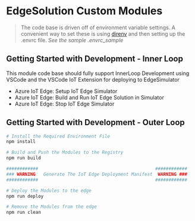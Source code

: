 # EdgeSolution Custom Modules 

> The code base is driven off of environment variable settings.  A convenient way to set these is using [direnv](https://github.com/direnv/direnv) and then setting up the .envrc file.  _See the sample .envrc_sample_


## Getting Started with Development - Inner Loop 

This module code base should fully support InnerLoop Development using VSCode and the VSCode IoT Extension for deploying to EdgeSimulator

- Azure IoT Edge: Setup IoT Edge Simulator
- Azure IoT Edge: Build and Run IoT Edge Solution in Simulator
- Azure IoT Edge: Stop IoT Edge Simulator

## Getting Started with Development - Outer Loop


```bash
# Install the Required Environment File
npm install

# Build and Push the Modules to the Registry
npm run build

############                                            ############
### WARNING   Generate The IoT Edge Deployment Manifest  WARNING ###
############                                            ############

# Deploy the Modules to the edge
npm run deploy

# Remove the Modules from the edge
npm run clean
```

